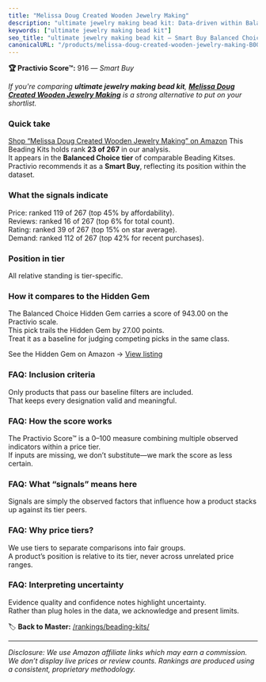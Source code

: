 ```yaml
---
title: "Melissa Doug Created Wooden Jewelry Making"
description: "ultimate jewelry making bead kit: Data-driven within Balanced Choice ranking using the Practivio Score™. Positioned by quality, value, demand, findability, mom…"
keywords: ["ultimate jewelry making bead kit"]
seo_title: "ultimate jewelry making bead kit — Smart Buy Balanced Choice (2025)"
canonicalURL: "/products/melissa-doug-created-wooden-jewelry-making-B004PBLOPU/"
---
```


**🏆 Practivio Score™:** 916 — _Smart Buy_


*If you're comparing **ultimate jewelry making bead kit**, **[Melissa Doug Created Wooden Jewelry Making](https://www.amazon.com/dp/B004PBLOPU?tag=practivio-20)** is a strong alternative to put on your shortlist.*
### Quick take
[Shop “Melissa Doug Created Wooden Jewelry Making” on Amazon](https://www.amazon.com/dp/B004PBLOPU?tag=practivio-20)
This Beading Kits holds rank **23 of 267** in our analysis.  
It appears in the **Balanced Choice tier** of comparable Beading Kitses.  
Practivio recommends it as a **Smart Buy**, reflecting its position within the dataset.

### What the signals indicate
Price: ranked 119 of 267 (top 45% by affordability).  
Reviews: ranked 16 of 267 (top 6% for total count).  
Rating: ranked 39 of 267 (top 15% on star average).  
Demand: ranked 112 of 267 (top 42% for recent purchases).

### Position in tier
All relative standing is tier-specific.

### How it compares to the Hidden Gem
The Balanced Choice Hidden Gem carries a score of 943.00 on the Practivio scale.  
This pick trails the Hidden Gem by 27.00 points.  
Treat it as a baseline for judging competing picks in the same class.  

See the Hidden Gem on Amazon → [View listing](https://www.amazon.com/dp/B0747ZGTTG?tag=practivio-20)

### FAQ: Inclusion criteria
Only products that pass our baseline filters are included.  
That keeps every designation valid and meaningful.

### FAQ: How the score works
The Practivio Score™ is a 0–100 measure combining multiple observed indicators within a price tier.  
If inputs are missing, we don’t substitute—we mark the score as less certain.

### FAQ: What “signals” means here
Signals are simply the observed factors that influence how a product stacks up against its tier peers.

### FAQ: Why price tiers?
We use tiers to separate comparisons into fair groups.  
A product’s position is relative to its tier, never across unrelated price ranges.

### FAQ: Interpreting uncertainty
Evidence quality and confidence notes highlight uncertainty.  
Rather than plug holes in the data, we acknowledge and present limits.


🏷️ **Back to Master:** [/rankings/beading-kits/](/rankings/beading-kits/)

---
_Disclosure: We use Amazon affiliate links which may earn a commission. We don’t display live prices or review counts. Rankings are produced using a consistent, proprietary methodology._
